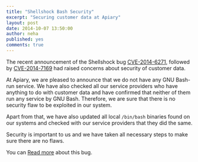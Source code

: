 ```yaml
---
title: "Shellshock Bash Security"
excerpt: "Securing customer data at Apiary"
layout: post
date: 2014-10-07 13:50:00
author: neha
published: yes
comments: true
---
```


The recent announcement of the Shellshock bug [CVE-2014-6271][], followed by [CVE-2014-7169][] had raised concerns about security of customer data.

At Apiary, we are pleased to announce that we do not have any GNU Bash-run service. We have also checked all our service providers who have anything to do with customer data and have confirmed that neither of them run any service by GNU Bash. Therefore, we are sure that there is no security flaw to be exploited in our system.

Apart from that, we have also updated all local `/bin/bash` binaries found on our systems and checked with our service providers that they did the same.

Security is important to us and we have taken all necessary steps to make sure there are no flaws.

You can [Read more][] about this bug.

[CVE-2014-6271]: https://bugzilla.redhat.com/show_bug.cgi?id=1141597
[CVE-2014-7169]: https://securityblog.redhat.com/2014/09/24/bash-specially-crafted-environment-variables-code-injection-attack/
[Read more]: https://www.troyhunt.com/2014/09/everything-you-need-to-know-about.html
